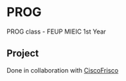 # PROG
PROG class - FEUP MIEIC 1st Year

## Project
Done in collaboration with [CiscoFrisco](https://github.com/CiscoFrisco)
